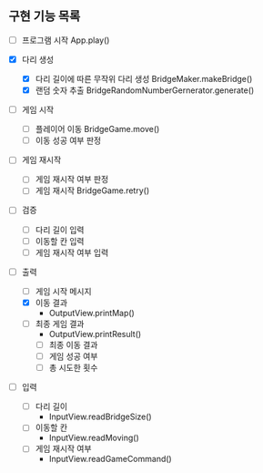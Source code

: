 ## 구현 기능 목록

- [ ] 프로그램 시작
    App.play()

- [x] 다리 생성
    - [x] 다리 길이에 따른 무작위 다리 생성
        BridgeMaker.makeBridge()
    - [x] 랜덤 숫자 추출
        BridgeRandomNumberGernerator.generate()

- [ ] 게임 시작
    - [ ] 플레이어 이동
        BridgeGame.move()
    - [ ] 이동 성공 여부 판정

- [ ] 게임 재시작
    - [ ] 게임 재시작 여부 판정
    - [ ] 게임 재시작
        BridgeGame.retry()

- [ ] 검증
    - [ ] 다리 길이 입력
    - [ ] 이동할 칸 입력
    - [ ] 게임 재시작 여부 입력

- [ ] 출력
    - [ ] 게임 시작 메시지
    - [x] 이동 결과
        - OutputView.printMap()
    - [ ] 최종 게임 결과
        - OutputView.printResult()
        - [ ] 최종 이동 결과
        - [ ] 게임 성공 여부
        - [ ] 총 시도한 횟수

- [ ] 입력
    - [ ] 다리 길이
        - InputView.readBridgeSize()
    - [ ] 이동할 칸
        - InputView.readMoving()
    - [ ] 게임 재시작 여부
        - InputView.readGameCommand()